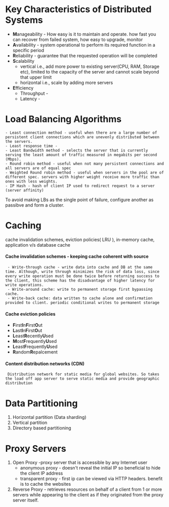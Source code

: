 # Key Characteristics of Distributed Systems
-  **M**anageability - How easy is it to maintain and operate. how fast you can recover from failed system, how easy to upgrade, monitor
-  **A**vailability - system operational to perform its required function in a specific period
-  **R**eliability - guarantee that the requested operation will be completed
-  **S**calability 
    -  vertical i.e., add more power to existing server(CPU, RAM, Storage etc), limited to the capacity of the server and cannot scale beyond that upper limit 
    - horizontal i.e., scale by adding more servers
-  **E**fficiency 
    - Throughput - 
    - Latency -

# Load Balancing Algorithms
    - Least connection method - useful when there are a large number of persistent client connections which are unevenly distributed between the servers.
    - Least response time - 
    - Least Bandwidth method - selects the server that is currently serving the least amount of traffic measured in megabits per second (Mbps).
    - Round robin method - useful when not many persistent connections and all servers are of equal spec
    - Weighted Round robin method - useful when servers in the pool are of different spec. servers with higher weight receive more traffic than ones with less weights.
    - IP Hash - hash of client IP used to redirect request to a server (server affinity)
    
 To avoid making LBs as the single point of failure, configure another as passibve and form a cluster. 
 
 # Caching
 cache invalidation schemes, eviction policies( LRU ), in-memory cache, application v/s database cache
 
 #### Cache invalidation schemes - keeping cache coherent with source
     - Write-through cache - write data into cache and DB at the same time. Although, write through minimizes the risk of data loss, since every write operation must be done twice before returning success to the client, this scheme has the disadvantage of higher latency for write operations.
     - Write-around cache: write to permanent storage first bypassing cache. 
     - Write-back cache: data written to cache alone and confirmation provided to client. periodic conditional writes to permanent storage
     
#### Cache eviction policies ####
 - **F**irst**I**n**F**irst**O**ut
 - **L**ast**I**n**F**irst**O**ut
 - **L**east**R**ecently**U**sed
 - **M**ost**F**requently**U**sed
 - **L**east**F**requently**U**sed
 - **R**andom**R**epalcement
 
 
 #### Content distribution networks (CDN) 
     Distribution network for static media for global websites. So takes the load off app server to serve static media and provide geographic distribution
 
 
# Data Partitioning
 1. Horizontal partition (Data sharding)
 1. Vertical partition
 1. Directory based partitioning

# Proxy Servers
1. Open Proxy -proxy server that is accessible by any Internet user
    * anonymous proxy - doesn't reveal the initial IP so beneficial to hide the client IP address
    * transparent proxy - first ip can be viewed via HTTP headers. benefit is to cache the websites
1. Reverse Proxy - retrieves resources on behalf of a client from 1 or more servers while appearing to the client as if they originated from the proxy server itself.
